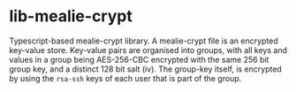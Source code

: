 # lib-mealie-crypt
Typescript-based mealie-crypt library. A mealie-crypt file is an encrypted key-value store.
Key-value pairs are organised into groups, with all keys and values in a group being AES-256-CBC encrypted with the
same 256 bit group key, and a distinct 128 bit salt (iv). The group-key itself, is encrypted by using the `rsa-ssh` keys of each user that is part
of the group.


